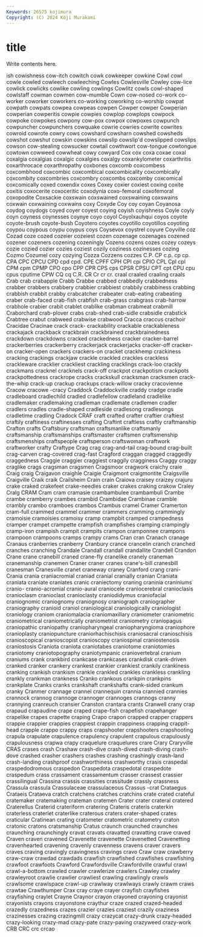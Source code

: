 ```yaml
---
Keywords: 26575 kojimura
Copyright: (C) 2024 Koji Murakami
---
```


# title

Write contents here.



ish cowishness cow-itch cowitch cowk
cowkeeper cowkine Cowl cowl cowle cowled cowleech cowleeching Cowles Cowlesville
Cowley cow-lice cowlick cowlicks cowlike cowling cowlings Cowlitz cowls cowl-shaped
cowlstaff cowman cowmen cow-mumble Cown cow-nosed co-work co-worker coworker coworkers
co-working coworking co-worship cowpat cowpath cowpats cowpea cowpeas cowpen Cowper
cowper Cowperian cowperian cowperitis cowpie cowpies cowplop cowplops cowpock cowpoke
cowpokes cowpony cow-pox cowpox cowpoxes cowpunch cowpuncher cowpunchers cowquake cowrie
cowries cowrite cowrites cowroid cowrote cowry cows cowshard cowsharn cowshed
cowsheds cowshot cowshut cowskin cowskins cowslip cowslip'd cowslipped cowslips cowson
cow-stealing cowsucker cowtail cowthwort cow-tongue cowtongue cowtown cowweed cowwheat cowy
cowyard Cox cox coxa coxae coxal coxalgia coxalgias coxalgic coxalgies
coxalgy coxankylometer coxarthritis coxarthrocace coxarthropathy coxbones coxcomb coxcombess coxcombhood coxcombic
coxcombical coxcombicality coxcombically coxcombity coxcombries coxcombry coxcombs coxcomby coxcomical coxcomically
coxed coxendix coxes Coxey coxier coxiest coxing coxite coxitis coxocerite
coxoceritic coxodynia coxo-femoral coxofemoral coxopodite Coxsackie coxswain coxswained coxswaining coxswains
coxwain coxwaining coxwains coxy Coxyde Coy coy coyan Coyanosa coydog
coydogs coyed coyer coyest coying coyish coyishness Coyle coyly coyn
coyness coynesses coynye coyo coyol Coyolxauhqui coyos coyote coyote-brush coyote-bush
Coyotero coyotes coyotillo coyotillos coyoting coypou coypous coypu coypus coys
Coysevox coystrel coyure Coyville coz Cozad coze cozed cozeier cozeiest
cozen cozenage cozenages cozened cozener cozeners cozening cozeningly Cozens cozens
cozes cozey cozeys cozie cozied cozier cozies coziest cozily coziness
cozinesses cozing Cozmo Cozumel cozy cozying Cozza Cozzens cozzes C.P.
CP c.p. cp cp. CPA CPC CPCU CPD cpd cpd.
CPE CPFF CPH CPI cpi CPIO CPL Cpl cpl CPM
cpm CPMP CPO cpo CPP CPR CPS cps CPSR CPSU
CPT cpt CPU cpu cpus cputime CPW CQ cq C.R.
CR Cr cr cr. craal craaled craaling craals Crab crab
crabapple Crabb Crabbe crabbed crabbedly crabbedness crabber crabbers crabbery crabbier
crabbiest crabbily crabbiness crabbing crabbish crabbit crabby crabcatcher crabeater crab-eating
crabeating craber crab-faced crab-fish crabfish crab-grass crabgrass crab-harrow crabhole crabier
crabit crablet crablike crabman crabmeat crabmill Craborchard crab-plover crabs crab-shed
crab-sidle crabsidle crabstick Crabtree crabut crabweed crabwise crabwood Cracca craccus
crachoir Cracidae Cracinae crack crack- crackability crackable crackableness crackajack crackback
crackbrain crackbrained crackbrainedness crackdown crackdowns cracked crackedness cracker cracker-barrel crackerberries
crackerberry crackerjack crackerjacks cracker-off cracker-on cracker-open crackers crackers-on cracket crackhemp
crackiness cracking crackings crackjaw crackle crackled crackles crackless crackleware cracklier
crackliest crackling cracklings crack-loo crackly crackmans cracknel cracknels crack-off crackpot
crackpotism crackpots crackpottedness crackrope cracks crackskull cracksman cracksmen crack-the-whip crack-up
crackup crackups crack-willow cracky cracovienne Cracow cracowe -cracy Craddock Craddockville
craddy cradge cradle cradleboard cradlechild cradled cradlefellow cradleland cradlelike cradlemaker
cradlemaking cradleman cradlemate cradlemen cradler cradlers cradles cradle-shaped cradleside cradlesong
cradlesongs cradletime cradling Cradock CRAF craft crafted crafter craftier craftiest
craftily craftiness craftinesses crafting Craftint craftless craftly craftmanship Crafton crafts
Craftsbury craftsman craftsmanlike craftsmanly craftsmanship craftsmanships craftsmaster craftsmen craftsmenship craftsmenships
craftspeople craftsperson craftswoman craftwork craftworker crafty Craftype Crag crag crag-and-tail
crag-bound crag-built crag-carven crag-covered crag-fast Cragford craggan cragged craggedly craggedness
Craggie craggier craggiest craggily cragginess Craggy craggy craglike crags cragsman
cragsmen Cragsmoor cragwork craichy craie Craig craig Craigavon craighle Craigie
Craigmont craigmontite Craigsville Craigville Craik craik Crailsheim Crain crain Craiova
craisey craizey crajuru crake craked crakefeet crake-needles craker crakes craking
crakow Craley Cralg CRAM Cram cram cramasie crambambulee crambambuli Crambe
crambe cramberry crambes crambid Crambidae Crambinae cramble crambly crambo cramboes
crambos Crambus cramel Cramer Cramerton cram-full crammed crammel crammer crammers
cramming crammingly cramoisie cramoisies cramoisy cramp crampbit cramped crampedness cramper
crampet crampette crampfish crampfishes cramping crampingly cramp-iron crampish crampit crampits
crampon cramponnee crampons crampoon crampoons cramps crampy crams Cran cran
Cranach cranage Cranaus cranberries cranberry Cranbury crance crancelin cranch cranched
cranches cranching Crandale Crandall crandall crandallite Crandell Crandon Crane crane
cranebill craned crane-fly cranelike cranely craneman cranemanship cranemen Craner craner
cranes crane's-bill cranesbill cranesman Cranesville cranet craneway craney Cranford crang
crani- Crania crania craniacromial craniad cranial cranially cranian Craniata craniata
craniate craniates cranic craniectomy craning craninia craniniums cranio- cranio-acromial cranio-aural
craniocele craniocerebral cranioclasis cranioclasm cranioclast cranioclasty craniodidymus craniofacial craniognomic craniognomy
craniognosy craniograph craniographer craniography cranioid craniol craniological craniologically craniologist craniology
craniom craniomalacia craniomaxillary craniometer craniometric craniometrical craniometrically craniometrist craniometry craniopagus
craniopathic craniopathy craniopharyngeal craniopharyngioma craniophore cranioplasty craniopuncture craniorhachischisis craniosacral cranioschisis
cranioscopical cranioscopist cranioscopy craniospinal craniostenosis craniostosis Craniota craniota craniotabes craniotome
craniotomies craniotomy craniotopography craniotympanic craniovertebral cranium craniums crank crankbird crankcase
crankcases crankdisk crank-driven cranked cranker crankery crankest crankier crankiest crankily
crankiness cranking crankish crankism crankle crankled crankles crankless crankling crankly
crankman crankness Cranko crankous crankpin crankpins crankplate Cranks cranks crankshaft
crankshafts crank-sided crankum cranky Cranmer crannage crannel crannequin crannia crannied
crannies crannock crannog crannoge crannoger crannoges crannogs cranny crannying cranreuch
cransier Cranston crantara crants Cranwell crany crap crapaud crapaudine crape
craped crape-fish crapefish crapehanger crapelike crapes crapette craping Crapo crapon
crapped crapper crappers crappie crappier crappies crappiest crappin crappiness crapping
crappit-head crapple crappo crappy craps crapshooter crapshooters crapshooting crapula crapulate
crapulence crapulency crapulent crapulous crapulously crapulousness crapwa crapy craquelure craquelures
crare Crary Craryville CRAS crases crash Crashaw crash-dive crash-dived crash-diving
crash-dove crashed crasher crashers crashes crashing crashingly crash-land crash-landing crashproof
crashworthiness crashworthy crasis craspedal craspedodromous craspedon Craspedota craspedotal craspedote craspedum
crass crassament crassamentum crasser crassest crassier crassilingual Crassina crassis crassities
crassitude crassly crassness Crassula crassula Crassulaceae crassulaceous Crassus -crat Crataegus
Crataeis Crataeva cratch cratchens cratches cratchins crate crated crateful cratemaker
cratemaking crateman cratemen Crater crater crateral cratered Craterellus Craterid crateriform
cratering Crateris crateris craterkin craterless craterlet craterlike craterous craters crater-shaped
crates craticular Cratinean crating cratometer cratometric cratometry craton cratonic cratons
cratsmanship Cratus craunch craunched craunches craunching craunchingly cravat cravats cravatted
cravatting crave craved Craven craven cravened Cravenette cravenette Cravenetted Cravenetting
cravenhearted cravening cravenly cravenness cravens craver cravers craves craving cravingly
cravingness cravings cravo Craw craw crawberry craw-craw crawdad crawdads crawfish
crawfished crawfishes crawfishing crawfoot crawfoots Crawford Crawfordsville Crawfordville crawful crawl
crawl-a-bottom crawled crawler crawlerize crawlers Crawley crawley crawleyroot crawlie crawlier
crawliest crawling crawlingly crawls crawlsome crawlspace crawl-up crawlway crawlways crawly
crawm craws crawtae Crawthumper Crax cray craye crayer crayfish crayfishes
crayfishing craylet Crayne Craynor crayon crayoned crayoning crayonist crayonists crayons
crayonstone craythur craze crazed crazed-headed crazedly crazedness crazes crazier crazies
craziest crazily craziness crazinesses crazing crazingmill crazy crazycat crazy-drunk crazy-headed
crazy-looking crazy-mad crazy-pate crazy-paving crazyweed crazy-work CRB CRC crc crcao
